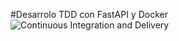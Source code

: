 #Desarrolo TDD con FastAPI y Docker
![Continuous Integration and Delivery](https://github.com/giangrobert/tdd_docker_gian/workflows/Continuous%20Integration%20and%20Delivery/badge.svg?branch=main)
